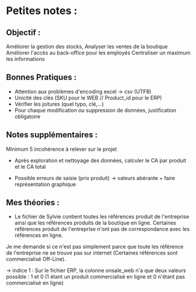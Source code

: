 # Petites notes :

## Objectif : 
Améliorer la gestion des stocks,
Analyser les ventes de la boutique
Améliorer l'accès au back-office pour les employés
Centraliser un maximum les informations

## Bonnes Pratiques :
- Attention aux problèmes d'encoding excel -> csv (UTF8)
- Unicité des clés (SKU pour le WEB // Product_id pour le ERP)
- Vérifier les joitures (quel typo, clé,...)
- Pour chaque modification ou suppression de données, justification obligatoire

## Notes supplémentaires : 
Minimum 5 incohérence à relever sur le projet 

- Après exploration et nettoyage des données, calculer le CA par produit et le CA total

- Possible erreurs de saisie (prix produit) -> valeurs abérante + faire représentation graphique

## Mes théories : 

- Le fichier de Sylvie contient toutes les références produit de l'entreprise ainsi que les références produits de la boutique en ligne. Certaines références produit de l'entreprise n'ont pas de correspondance avec les références en ligne.

Je me demande si ce n'est pas simplement parce que toute les référence de l'entreprise ne se trouve pas sur internet (Certaines références sont commercialisé Off-Line).

-> indice 1 : Sur le fichier ERP, la colonne onsale_web n'a que deux valeurs possible : 1 et 0 (1 étant un produit commercialisé en ligne et 0 n'étant pas commercialisé en ligne)
